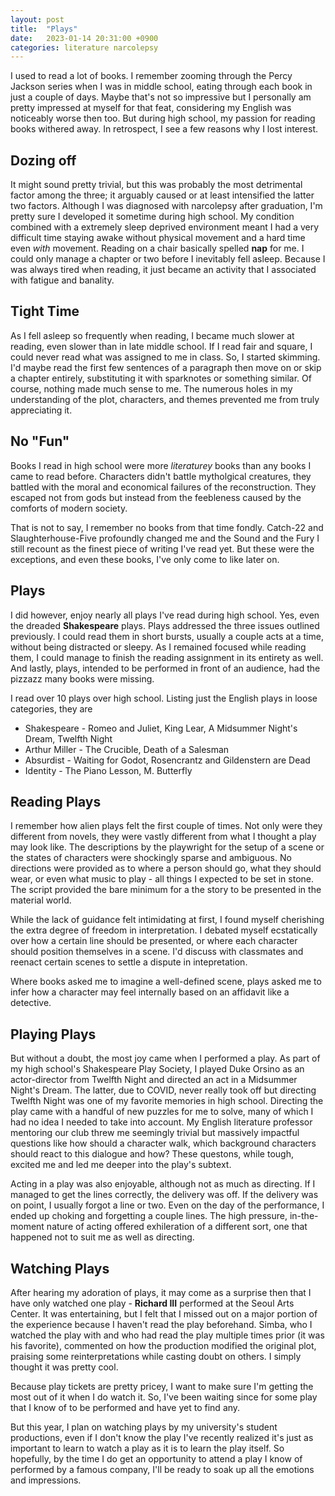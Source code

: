 ```yaml
---
layout: post
title:  "Plays"
date:   2023-01-14 20:31:00 +0900
categories: literature narcolepsy
---
```

I used to read a lot of books. I remember zooming through the Percy Jackson series when I was in middle school, eating through each book in just a couple of days.
Maybe that's not so impressive but I personally am pretty impressed at myself for that feat, considering my English was noticeably worse then too.
But during high school, my passion for reading books withered away. In retrospect, I see a few reasons why I lost interest.

## Dozing off
It might sound pretty trivial, but this was probably the most detrimental factor among the three; it arguably caused or at least intensified the latter two factors.
Although I was diagnosed with narcolepsy after graduation, I'm pretty sure I developed it sometime during high school.
My condition combined with a extremely sleep deprived environment meant I had a very difficult time staying awake without physical movement and a hard time even _with_ movement.
Reading on a chair basically spelled **nap** for me. I could only manage a chapter or two before I inevitably fell asleep.
Because I was always tired when reading, it just became an activity that I associated with fatigue and banality.
## Tight Time
As I fell asleep so frequently when reading, I became much slower at reading, even slower than in late middle school. 
If I read fair and square, I could never read what was assigned to me in class. So, I started skimming. 
I'd maybe read the first few sentences of a paragraph then move on or skip a chapter entirely, substituting it with sparknotes or something similar.
Of course, nothing made much sense to me. The numerous holes in my understanding of the plot, characters, and themes prevented me from truly appreciating it.
## No "Fun"
Books I read in high school were more _literaturey_ books than any books I came to read before.
Characters didn't battle mytholgical creatures, they battled with the moral and economical failures of the reconstruction. 
They escaped not from gods but instead from the feebleness caused by the comforts of modern society.

That is not to say, I remember no books from that time fondly. 
Catch-22 and Slaughterhouse-Five profoundly changed me and the Sound and the Fury I still recount as the finest piece of writing I've read yet.
But these were the exceptions, and even these books, I've only come to like later on.

## Plays
I did however, enjoy nearly all plays I've read during high school. Yes, even the dreaded **Shakespeare** plays.
Plays addressed the three issues outlined previously. 
I could read them in short bursts, usually a couple acts at a time, without being distracted or sleepy.
As I remained focused while reading them, I could manage to finish the reading assignment in its entirety as well.
And lastly, plays, intended to be performed in front of an audience, had the pizzazz many books were missing.

I read over 10 plays over high school. Listing just the English plays in loose categories, they are
* Shakespeare - Romeo and Juliet, King Lear, A Midsummer Night's Dream, Twelfth Night
* Arthur Miller - The Crucible, Death of a Salesman
* Absurdist - Waiting for Godot, Rosencrantz and Gildenstern are Dead
* Identity - The Piano Lesson, M. Butterfly

## Reading Plays
I remember how alien plays felt the first couple of times. 
Not only were they different from novels, they were vastly different from what I thought a play may look like.
The descriptions by the playwright for the setup of a scene or the states of characters were shockingly sparse and ambiguous.
No directions were provided as to where a person should go, what they should wear, or even what music to play - all things I expected to be set in stone.
The script provided the bare minimum for a the story to be presented in the material world.

While the lack of guidance felt intimidating at first, I found myself cherishing the extra degree of freedom in interpretation. 
I debated myself ecstatically over how a certain line should be presented, or where each character should position themselves in a scene.
I'd discuss with classmates and reenact certain scenes to settle a dispute in intepretation.

Where books asked me to imagine a well-defined scene, plays asked me to infer how a character may feel internally based on an affidavit like a detective.

## Playing Plays
But without a doubt, the most joy came when I performed a play. 
As part of my high school's Shakespeare Play Society, I played Duke Orsino as an actor-director from Twelfth Night and directed an act in a Midsummer Night's Dream.
The latter, due to COVID, never really took off but directing Twelfth Night was one of my favorite memories in high school.
Directing the play came with a handful of new puzzles for me to solve, many of which I had no idea I needed to take into account.
My English literature professor mentoring our club threw me seemingly trivial but massively impactful questions like how should a character walk,
which background characters should react to this dialogue and how?
These questons, while tough, excited me and led me deeper into the play's subtext.

Acting in a play was also enjoyable, although not as much as directing.
If I managed to get the lines correctly, the delivery was off.
If the delivery was on point, I usually forgot a line or two.
Even on the day of the performance, I ended up choking and forgetting a couple lines.
The high pressure, in-the-moment nature of acting offered exhileration of a different sort, one that happened not to suit me as well as directing.

## Watching Plays
After hearing my adoration of plays, it may come as a surprise then that I have only watched one play - **Richard III** performed at the Seoul Arts Center.
It was entertaining, but I felt that I missed out on a major portion of the experience because I haven't read the play beforehand.
Simba, who I watched the play with and who had read the play multiple times prior (it was his favorite), 
commented on how the production modified the original plot, praising some reinterpretations while casting doubt on others.
I simply thought it was pretty cool.

Because play tickets are pretty pricey, I want to make sure I'm getting the most out of it when I do watch it. 
So, I've been waiting since for some play that I know of to be performed and have yet to find any.

But this year, I plan on watching plays by my university's student productions, even if I don't know the play
I've recently realized it's just as important to learn to watch a play as it is to learn the play itself. 
So hopefully, by the time I do get an opportunity to attend a play I know of performed by a famous company, I'll be ready to soak up all the emotions and impressions.
